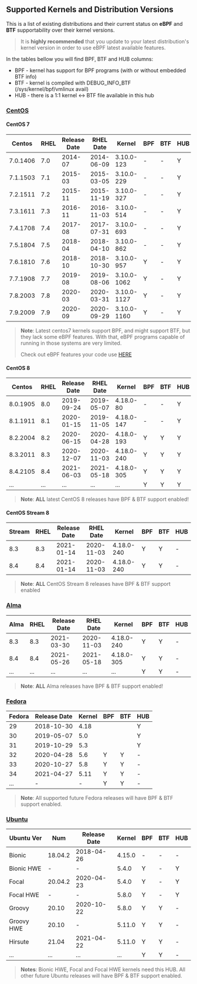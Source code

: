 ## Supported Kernels and Distribution Versions

This is a list of existing distributions and their current status on **eBPF**
and **BTF** supportability over their kernel versions.

> It is **highly recommended** that you update to your latest distribution's
> kernel version in order to use eBPF latest available features.

In the tables bellow you will find BPF, BTF and HUB columns:

* BPF - kernel has support for BPF programs (with or without embedded BTF info)
* BTF - kernel is compiled with DEBUG_INFO_BTF (/sys/kernel/bpf/vmlinux avail)
* HUB - there is a 1:1 kernel <-> BTF file available in this hub

### [CentOS](https://en.wikipedia.org/wiki/CentOS)

#### CentOS 7

| Centos   | RHEL | Release Date | RHEL Date  | Kernel      | BPF | BTF | HUB |
|----------|------|--------------|------------|-------------|-----|-----|-----|
| 7.0.1406 | 7.0  | 2014-07      | 2014-06-09 | 3.10.0-123  |  -  |  -  |  Y  |
| 7.1.1503 | 7.1  | 2015-03      | 2015-03-05 | 3.10.0-229  |  -  |  -  |  Y  |
| 7.2.1511 | 7.2  | 2015-11      | 2015-11-19 | 3.10.0-327  |  -  |  -  |  Y  |
| 7.3.1611 | 7.3  | 2016-11      | 2016-11-03 | 3.10.0-514  |  -  |  -  |  Y  |
| 7.4.1708 | 7.4  | 2017-08      | 2017-07-31 | 3.10.0-693  |  -  |  -  |  Y  |
| 7.5.1804 | 7.5  | 2018-04      | 2018-04-10 | 3.10.0-862  |  -  |  -  |  Y  |
| 7.6.1810 | 7.6  | 2018-10      | 2018-10-30 | 3.10.0-957  |  Y  |  -  |  Y  |
| 7.7.1908 | 7.7  | 2019-08      | 2019-08-06 | 3.10.0-1062 |  Y  |  -  |  Y  |
| 7.8.2003 | 7.8  | 2020-03      | 2020-03-31 | 3.10.0-1127 |  Y  |  -  |  Y  |
| 7.9.2009 | 7.9  | 2020-09      | 2020-09-29 | 3.10.0-1160 |  Y  |  -  |  Y  |

> **Note**: Latest centos7 kernels support BPF, and might support BTF, but they
> lack some eBPF features. With that, eBPF programs capable of running in those
> systems are very limited.
>
> Check out eBPF features your code use [HERE](https://github.com/iovisor/bcc/blob/master/docs/kernel-versions.md)

#### CentOS 8

| Centos   | RHEL | Release Date | RHEL Date  | Kernel      | BPF | BTF | HUB |
|----------|------|--------------|------------|-------------|-----|-----|-----|
| 8.0.1905 | 8.0  | 2019-09-24   | 2019-05-07 | 4.18.0-80   |  -  |  -  |  Y  |
| 8.1.1911 | 8.1  | 2020-01-15   | 2019-11-05 | 4.18.0-147  |  -  |  -  |  Y  |
| 8.2.2004 | 8.2  | 2020-06-15   | 2020-04-28 | 4.18.0-193  |  Y  |  Y  |  Y  |
| 8.3.2011 | 8.3  | 2020-12-07   | 2020-11-03 | 4.18.0-240  |  Y  |  Y  |  Y  |
| 8.4.2105 | 8.4  | 2021-06-03   | 2021-05-18 | 4.18.0-305  |  Y  |  Y  |  Y  |
| ...      | ...  | ...          | ...        | ...         |  Y  |  Y  |  Y  |

> **Note**: **ALL** latest CentOS 8 releases have BPF & BTF support enabled!

#### CentOS Stream 8

| Stream   | RHEL | Release Date | RHEL Date  | Kernel      | BPF | BTF | HUB |
|----------|------|--------------|------------|-------------|-----|-----|-----|
| 8.3      | 8.3  | 2021-01-14   | 2020-11-03 | 4.18.0-240  |  Y  |  Y  |  -  |
| 8.4      | 8.4  | 2021-01-14   | 2020-11-03 | 4.18.0-240  |  Y  |  Y  |  -  |

> **Note**: **ALL** CentOS Stream 8 releases have BPF & BTF support enabled

### [Alma](https://en.wikipedia.org/wiki/AlmaLinux)

| Alma     | RHEL | Release Date | RHEL Date  | Kernel      | BPF | BTF | HUB |
|----------|------|--------------|------------|-------------|-----|-----|-----|
| 8.3      | 8.3  | 2021-03-30   | 2020-11-03 | 4.18.0-240  |  Y  |  Y  |  -  |
| 8.4      | 8.4  | 2021-05-26   | 2021-05-18 | 4.18.0-305  |  Y  |  Y  |  -  |
| ...      | ...  | ...          | ...        | ...         |  Y  |  Y  |  -  |

> **Note**: **ALL** Alma releases have BPF & BTF support enabled!

### [Fedora](https://en.wikipedia.org/wiki/Fedora_version_history)

| Fedora | Release Date | Kernel  | BPF | BTF | HUB |
|--------|--------------|---------|-----|-----|-----|
| 29     | 2018-10-30   | 4.18    |     |     |  Y  |
| 30     | 2019-05-07   | 5.0     |     |     |  Y  |
| 31     | 2019-10-29   | 5.3     |     |     |  Y  |
| 32     | 2020-04-28   | 5.6     |  Y  |  Y  |  -  |
| 33     | 2020-10-27   | 5.8     |  Y  |  Y  |  -  |
| 34     | 2021-04-27   | 5.11    |  Y  |  Y  |  -  |
| ...    | -            | -       |  Y  |  Y  |  -  |

> **Note**: All supported future Fedora releases will have BPF & BTF support enabled.

### [Ubuntu](https://en.wikipedia.org/wiki/Ubuntu_version_history)

| Ubuntu Ver | Num     | Release Date | Kernel  | BPF | BTF | HUB |
|------------|---------|--------------|---------|-----|-----|-----|
| Bionic     | 18.04.2 | 2018-04-26   | 4.15.0  |  -  |  -  |  -  |
| Bionic HWE | -       | -            | 5.4.0   |  Y  |  -  |  Y  |
| Focal      | 20.04.2 | 2020-04-23   | 5.4.0   |  Y  |  -  |  Y  |
| Focal HWE  | -       | -            | 5.8.0   |  Y  |  -  |  Y  |
| Groovy     | 20.10   | 2020-10-22   | 5.8.0   |  Y  |  Y  |  -  |
| Groovy HWE | 20.10   | -            | 5.11.0  |  Y  |  Y  |  -  |
| Hirsute    | 21.04   | 2021-04-22   | 5.11.0  |  Y  |  Y  |  -  |
| ...        | ...     | ...          | ...     |  Y  |  Y  |  -  |

> **Notes**: Bionic HWE, Focal and Focal HWE kernels need this HUB. All other
> future Ubuntu releases will have BPF & BTF support enabled.
